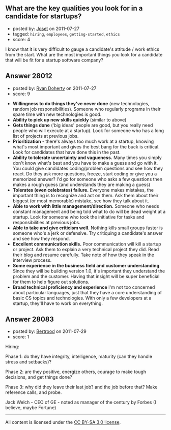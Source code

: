## What are the key qualities you look for in a candidate for startups?

- posted by: [Joset](https://stackexchange.com/users/-1/12210-joset) on 2011-07-27
- tagged: `hiring`, `employees`, `getting-started`, `ethics`
- score: 4

I know that it is very difficult to gauge a candidate's attitude / work ethics from the start. What are the most important things you look for a candidate that will be fit for a startup software company?



## Answer 28012

- posted by: [Ryan Doherty](https://stackexchange.com/users/-1/9590-ryan-doherty) on 2011-07-27
- score: 9

 * **Willingness to do things they've never done** (new technologies, random job responsibilities). Someone who regularly programs in their spare time with new technologies is good.
 * **Ability to pick up new skills quickly** (similar to above)
 * **Gets things done** ('big ideas' people are good, but you really need people who will execute at a startup). Look for someone who has a long list of projects at previous jobs.
 * **Prioritization** - there's always too much work at a startup, knowing what's most important and gives the best bang for the buck is critical. Look for candidates that have done this in the past.
 * **Ability to tolerate uncertainty and vagueness.** Many times you simply don't know what's best and you have to make a guess and go with it. You could give candidates coding/problem questions and see how they react. Do they ask more questions, freeze, start coding or give you a memorized answer? I'd go for someone who asks a few questions then makes a rough guess (and understands they are making a guess)
 * **Tolerates (even celebrates) failure.** Everyone makes mistakes, the important thing is to recognize and act on them. Ask them about their biggest (or most memorable) mistake, see how they talk about it.
 * **Able to work with little management/direction.** Someone who needs constant management and being told what to do will be dead weight at a startup. Look for someone who took the initiative for tasks and responsibilities at previous jobs.
 * **Able to take and give criticism well.** Nothing kills small groups faster is someone who's a jerk or defensive. Try critiquing a candidate's answer and see how they respond.
 * **Excellent communication skills.** Poor communication will kill a startup or project. Ask them to explain a very technical project they did. Read their blog and resume carefully. Take note of how they speak in the interview process.
 * **Some experience in the business field and customer understanding** Since they will be building version 1.0, it's important they understand the problem and the customer. Having that insight will be super beneficial for them to help figure out solutions.
 * **Broad technical proficiency and experience** I'm not too concerned about particular languages, just that they have a core understanding of basic CS topics and technologies. With only a few developers at a startup, they'll have to work on everything. 


## Answer 28083

- posted by: [Bertrood](https://stackexchange.com/users/-1/11996-bertrood) on 2011-07-29
- score: 1

Hiring:

Phase 1: do they have integrity, intelligence, maturity (can they handle stress and setbacks)?

Phase 2: are they positive, energize others, courage to make tough decisions, and get things done?

Phase 3: why did they leave their last job? and the job before that?  Make reference calls, and probe.

Jack Welch - CEO of GE - noted as manager of the century by Forbes (I believe, maybe Fortune)



---

All content is licensed under the [CC BY-SA 3.0 license](https://creativecommons.org/licenses/by-sa/3.0/).
